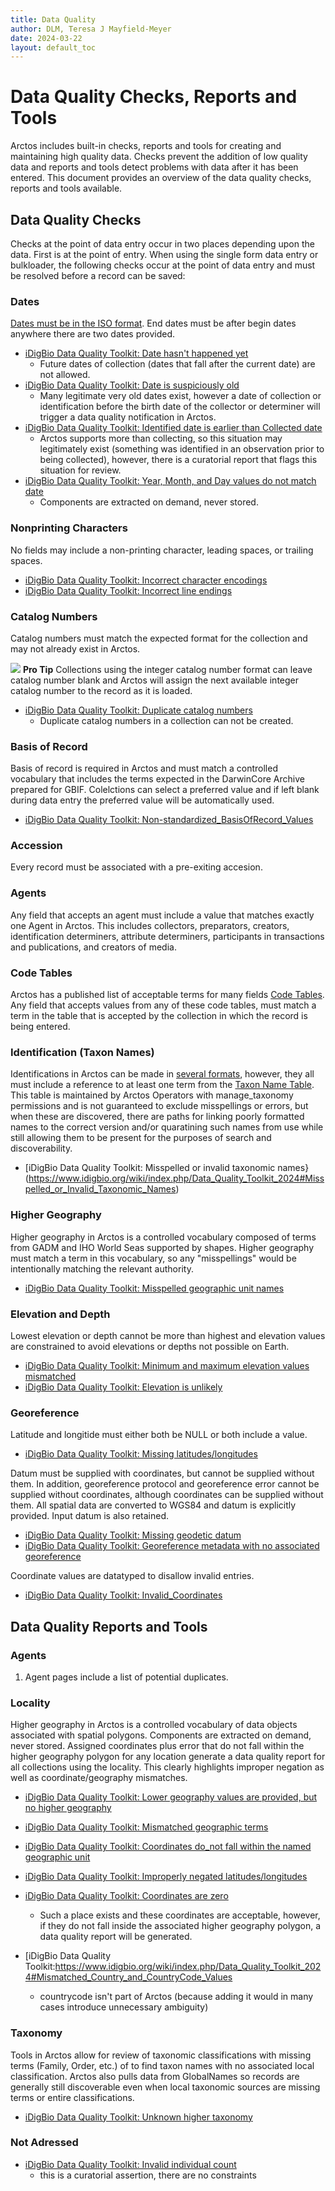 ```yaml
---
title: Data Quality
author: DLM, Teresa J Mayfield-Meyer
date: 2024-03-22
layout: default_toc
---
```


# Data Quality Checks, Reports and Tools

Arctos includes built-in checks, reports and tools for creating and maintaining high quality data. Checks prevent the addition of low quality data and reports and tools detect problems with data after it has been entered. This document provides an overview of the data quality checks, reports and tools available.

## Data Quality Checks

Checks at the point of data entry occur in two places depending upon the data. First is at the point of entry. When using the single form data entry or bulkloader, the following checks occur at the point of data entry and must be resolved before a record can be saved:

### Dates
[Dates must be in the ISO format](https://handbook.arctosdb.org/documentation/dates.html). End dates must be after begin dates anywhere there are two dates provided.

* [iDigBio Data Quality Toolkit: Date hasn't happened yet](https://www.idigbio.org/wiki/index.php/Data_Quality_Toolkit_2024#Date_Hasn't_Happened_Yet)
    * Future dates of collection (dates that fall after the current date) are not allowed.
* [iDigBio Data Quality Toolkit: Date is suspiciously old](https://www.idigbio.org/wiki/index.php/Data_Quality_Toolkit_2024#Date_is_Suspiciously_Old)
    *  Many legitimate very old dates exist, however a date of collection or identification before the birth date of the collector or determiner will trigger a data quality notification in Arctos.
* [iDigBio Data Quality Toolkit: Identified date is earlier than Collected date](https://www.idigbio.org/wiki/index.php/Data_Quality_Toolkit_2024#Identified_Date_Earlier_than_Collected_Date)
    *   Arctos supports more than collecting, so this situation may legitimately exist (something was identified in an observation prior to being collected), however, there is a curatorial report that flags this situation for review.
* [iDigBio Data Quality Toolkit: Year, Month, and Day values do not match date](https://www.idigbio.org/wiki/index.php/Data_Quality_Toolkit_2024#Year,_Month,_and_Day_Values_Do_Not_Match_Date)
   *   Components are extracted on demand, never stored. 
   
### Nonprinting Characters
No fields may include a non-printing character, leading spaces, or trailing spaces.

* [iDigBio Data Quality Toolkit: Incorrect character encodings](https://www.idigbio.org/wiki/index.php/Data_Quality_Toolkit_2024#Incorrect_Character_Encodings)
* [iDigBio Data Quality Toolkit: Incorrect line endings](https://www.idigbio.org/wiki/index.php/Data_Quality_Toolkit_2024#Incorrect_Line_Endings)

### Catalog Numbers
Catalog numbers must match the expected format for the collection and may not already exist in Arctos.

![](https://raw.Githubusercontent.com/ArctosDB/documentation-wiki/gh-pages/tutorial_images/Bear%20Pro.jpg) **Pro Tip**
Collections using the integer catalog number format can leave catalog number blank and Arctos will assign the next available integer catalog number to the record as it is loaded.

* [iDigBio Data Quality Toolkit: Duplicate catalog numbers](https://www.idigbio.org/wiki/index.php/Data_Quality_Toolkit_2024#Duplicate_Catalog_Numbers)
   * Duplicate catalog numbers in a collection can not be created.

### Basis of Record
Basis of record is required in Arctos and must match a controlled vocabulary that includes the terms expected in the DarwinCore Archive prepared for GBIF. Colelctions can select a preferred value and if left blank during data entry the preferred value will be automatically used.

* [iDigBio Data Quality Toolkit: Non-standardized_BasisOfRecord_Values](https://www.idigbio.org/wiki/index.php/Data_Quality_Toolkit_2024#Non-standardized_BasisOfRecord_Values)

### Accession
Every record must be associated with a pre-exiting accesion. 

### Agents
Any field that accepts an agent must include a value that matches exactly one Agent in Arctos. This includes collectors, preparators, creators, identification determiners, attribute determiners, participants in transactions and publications, and creators of media.

### Code Tables
Arctos has a published list of acceptable terms for many fields [Code Tables](https://arctos.database.museum/info/ctDocumentation.cfm). Any field that accepts values from any of these code tables, must match a term in the table that is accepted by the collection in which the record is being entered.

### Identification (Taxon Names)
Identifications in Arctos can be made in [several formats](https://arctos.database.museum/info/ctDocumentation.cfm?table=cttaxa_formula), however, they all must include a reference to at least one term from the [Taxon Name Table](https://arctos.database.museum/taxonomy.cfm). This table is maintained by Arctos Operators with manage_taxonomy permissions and is not guaranteed to exclude misspellings or errors, but when these are discovered, there are paths for linking poorly formatted names to the correct version and/or quaratining such names from use while still allowing them to be present for the purposes of search and discoverability.

* [iDigBio Data Quality Toolkit: Misspelled or invalid taxonomic names}(https://www.idigbio.org/wiki/index.php/Data_Quality_Toolkit_2024#Misspelled_or_Invalid_Taxonomic_Names)

### Higher Geography
Higher geography in Arctos is a controlled vocabulary composed of terms from GADM and IHO World Seas supported by shapes. Higher geography must match a term in this vocabulary, so any "misspellings" would be intentionally matching the relevant authority.

* [iDigBio Data Quality Toolkit: Misspelled geographic unit names](https://www.idigbio.org/wiki/index.php/Data_Quality_Toolkit_2024#Misspelled_Geographic_Unit_Names)

### Elevation and Depth
Lowest elevation or depth cannot be more than highest and elevation values are constrained to avoid elevations or depths not possible on Earth.

* [iDigBio Data Quality Toolkit: Minimum and maximum elevation values mismatched](https://www.idigbio.org/wiki/index.php/Data_Quality_Toolkit_2024#Minimum_and_Maximum_Elevation_Values_Mismatched)
* [iDigBio Data Quality Toolkit: Elevation is unlikely](https://www.idigbio.org/wiki/index.php/Data_Quality_Toolkit_2024#Elevation_is_Unlikely)

### Georeference
Latitude and longitide must either both be NULL or both include a value.

* [iDigBio Data Quality Toolkit: Missing latitudes/longitudes](https://www.idigbio.org/wiki/index.php/Data_Quality_Toolkit_2024#Missing_Latitudes/Longitudes)

Datum must be supplied with coordinates, but cannot be supplied without them. In addition, georeference protocol and georeference error cannot be supplied without coordinates, although coordinates can be supplied without them. All spatial data are converted to WGS84 and datum is explicitly provided. Input datum is also retained.

* [iDigBio Data Quality Toolkit: Missing geodetic datum](https://www.idigbio.org/wiki/index.php/Data_Quality_Toolkit_2024#Missing_Geodetic_Datum)
* [iDigBio Data Quality Toolkit: Georeference metadata with no associated georeference](https://www.idigbio.org/wiki/index.php/Data_Quality_Toolkit_2024#Georeference_Metadata_with_no_Associated_Georeference)

Coordinate values are datatyped to disallow invalid entries. 

* [iDigBio Data Quality Toolkit: Invalid_Coordinates](https://www.idigbio.org/wiki/index.php/Data_Quality_Toolkit_2024#Invalid_Coordinates)

## Data Quality Reports and Tools

### Agents
1. Agent pages include a list of potential duplicates.

### Locality

Higher geography in Arctos is a controlled vocabulary of data objects associated with spatial polygons. Components are extracted on demand, never stored. Assigned coordinates plus error that do not fall within the higher geography polygon for any location generate a data quality report for all collections using the locality. This clearly highlights improper negation as well as coordinate/geography mismatches.

* [iDigBio Data Quality Toolkit: Lower geography values are provided, but no higher geography](https://www.idigbio.org/wiki/index.php/Data_Quality_Toolkit_2024#Lower_Geography_Values_are_Provided,_but_No_Higher_Geography)
* [iDigBio Data Quality Toolkit: Mismatched geographic terms](https://www.idigbio.org/wiki/index.php/Data_Quality_Toolkit_2024#Mismatched_Geographic_Terms)
* [iDigBio Data Quality Toolkit: Coordinates do_not fall within the named geographic unit](https://www.idigbio.org/wiki/index.php/Data_Quality_Toolkit_2024#Coordinates_Do_Not_Fall_Within_Named_Geographic_Unit)
* [iDigBio Data Quality Toolkit: Improperly negated latitudes/longitudes](https://www.idigbio.org/wiki/index.php/Data_Quality_Toolkit_2024#Improperly_Negated_Latitudes/Longitudes)
* [iDigBio Data Quality Toolkit: Coordinates are zero](https://www.idigbio.org/wiki/index.php/Data_Quality_Toolkit_2024#Coordinates_are_Zero)
    * Such a place exists and these coordinates are acceptable, however, if they do not fall inside the associated higher geography polygon, a data quality report will be generated.



* [iDigBio Data Quality Toolkit:https://www.idigbio.org/wiki/index.php/Data_Quality_Toolkit_2024#Mismatched_Country_and_CountryCode_Values
    * countrycode isn't part of Arctos (because adding it would in many cases introduce unnecessary ambiguity)

### Taxonomy

Tools in Arctos allow for review of taxonomic classifications with missing terms (Family, Order, etc.) of to find taxon names with no associated local classification. Arctos also pulls data from GlobalNames so records are generally still discoverable even when local taxonomic sources are missing terms or entire classifications.

* [iDigBio Data Quality Toolkit: Unknown higher taxonomy](https://www.idigbio.org/wiki/index.php/Data_Quality_Toolkit_2024#Unknown_Higher_Taxonomy)

### Not Adressed

* [iDigBio Data Quality Toolkit: Invalid individual count](https://www.idigbio.org/wiki/index.php/Data_Quality_Toolkit_2024#Invalid_Individual_Count)
    * this is a curatorial assertion, there are no constraints

